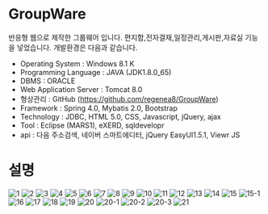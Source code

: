 # GroupWare
반응형 웹으로 제작한 그룹웨어 입니다. 편지함,전자결재,일정관리,게시판,자료실 기능을 넣었습니다.
개발환경은 다음과 같습니다.

- Operating System : Windows 8.1 K
- Programming Language : JAVA (JDK1.8.0_65)
- DBMS : ORACLE
- Web Application Server : Tomcat 8.0
- 형상관리 : GitHub (https://github.com/regenea8/GroupWare)
- Framework : Spring 4.0, Mybatis 2.0, Bootstrap
- Technology : JDBC, HTML 5.0, CSS, Javascript, jQuery, ajax
- Tool : Eclipse (MARS1), eXERD, sqldevelopr  
- api : 다음 주소검색, 네이버 스마트에디터, jQuery EasyUI1.5.1, Viewr JS

# 설명
![1](https://user-images.githubusercontent.com/23238585/62043999-d7cf9c00-b23c-11e9-8630-16489811210c.jpg)
![2](https://user-images.githubusercontent.com/23238585/62044000-d8683280-b23c-11e9-9a0d-1b4cde9b7db5.jpg)
![3](https://user-images.githubusercontent.com/23238585/62044001-d8683280-b23c-11e9-8cf7-7b9a6c41cb5c.jpg)
![4](https://user-images.githubusercontent.com/23238585/62044002-d8683280-b23c-11e9-84cc-8f6c1626d1bb.jpg)
![5](https://user-images.githubusercontent.com/23238585/62044003-d8683280-b23c-11e9-8aca-4f2d97a4cd26.jpg)
![6](https://user-images.githubusercontent.com/23238585/62044004-d900c900-b23c-11e9-8b9d-84f5d353ef84.jpg)
![7](https://user-images.githubusercontent.com/23238585/62044005-d900c900-b23c-11e9-809d-e7b5930fd3d6.jpg)
![8](https://user-images.githubusercontent.com/23238585/62044006-d900c900-b23c-11e9-89d6-3fd84b6bce48.jpg)
![9](https://user-images.githubusercontent.com/23238585/62044007-d900c900-b23c-11e9-905c-20f92f39ec95.jpg)
![10](https://user-images.githubusercontent.com/23238585/62044009-d9995f80-b23c-11e9-9736-23d6123d4f64.jpg)
![11](https://user-images.githubusercontent.com/23238585/62044010-d9995f80-b23c-11e9-9775-3de2f1609afa.jpg)
![12](https://user-images.githubusercontent.com/23238585/62044011-d9995f80-b23c-11e9-97f7-0eef676737d9.jpg)
![13](https://user-images.githubusercontent.com/23238585/62044012-d9995f80-b23c-11e9-9d89-28edffcdde37.jpg)
![14](https://user-images.githubusercontent.com/23238585/62044014-da31f600-b23c-11e9-9f2f-3e06c8b1595c.jpg)
![15](https://user-images.githubusercontent.com/23238585/62044016-da31f600-b23c-11e9-828e-596f0a0516ff.jpg)
![15-1](https://user-images.githubusercontent.com/23238585/62044017-da31f600-b23c-11e9-8c14-2c9134217906.jpg)
![16](https://user-images.githubusercontent.com/23238585/62044018-da31f600-b23c-11e9-8ebb-bf1be50b05b6.jpg)
![17](https://user-images.githubusercontent.com/23238585/62044019-daca8c80-b23c-11e9-8570-33c9a796f96d.jpg)
![18](https://user-images.githubusercontent.com/23238585/62044020-daca8c80-b23c-11e9-84cb-c8a3a02aef7b.jpg)
![19](https://user-images.githubusercontent.com/23238585/62044021-daca8c80-b23c-11e9-9252-6305ed0c5264.jpg)
![20](https://user-images.githubusercontent.com/23238585/62044023-daca8c80-b23c-11e9-9721-c5f91714364a.jpg)
![20-1](https://user-images.githubusercontent.com/23238585/62044024-db632300-b23c-11e9-96cd-5c9659260598.jpg)
![20-2](https://user-images.githubusercontent.com/23238585/62044026-db632300-b23c-11e9-9895-4fa95c7990dc.jpg)
![20-3](https://user-images.githubusercontent.com/23238585/62044028-db632300-b23c-11e9-8a13-7a6841a5cc8b.jpg)
![21](https://user-images.githubusercontent.com/23238585/62044029-db632300-b23c-11e9-831a-2b2b5eb1a4da.png)
